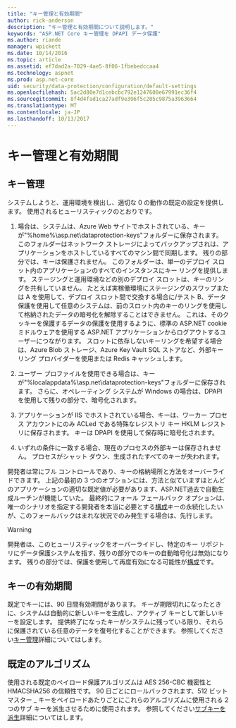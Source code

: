 ```yaml
---
title: "キー管理と有効期間"
author: rick-anderson
description: "キー管理と有効期間について説明します。"
keywords: "ASP.NET Core キー管理を DPAPI データ保護"
ms.author: riande
manager: wpickett
ms.date: 10/14/2016
ms.topic: article
ms.assetid: ef7dad2a-7029-4ae5-8f06-1fbebedccaa4
ms.technology: aspnet
ms.prod: asp.net-core
uid: security/data-protection/configuration/default-settings
ms.openlocfilehash: 5ac2d80e7d1cebcbc792e1247608e67991ec36f4
ms.sourcegitcommit: 8f4d4fad1ca27adf9e396f5c205c9875a3963664
ms.translationtype: MT
ms.contentlocale: ja-JP
ms.lasthandoff: 10/13/2017
---
```

# <a name="key-management-and-lifetime"></a>キー管理と有効期間

<a name="data-protection-default-settings"></a>

## <a name="key-management"></a>キー管理

システムしようと、運用環境を検出し、適切な 0 の動作の既定の設定を提供します。 使用されるヒューリスティックのとおりです。

1. 場合は、システムは、Azure Web サイトでホストされている、キーが"%home%\asp.net\dataprotection-keys"フォルダーに保存されます。 このフォルダーはネットワーク ストレージによってバックアップされは、アプリケーションをホストしているすべてのマシン間で同期します。 残りの部分では、キーは保護されません。 このフォルダーは、単一のデプロイ スロット内のアプリケーションのすべてのインスタンスにキー リングを提供します。 ステージングと運用環境などの別のデプロイ スロットは、キーのリングを共有していません。 たとえば実稼働環境にステージングのスワップまたは A を使用して、デプロイ スロット間で交換する場合に/テスト B、データ保護を使用して任意のシステムは、前のスロット内のキーのリングを使用して格納されたデータの暗号化を解除することはできません。 これは、そのクッキーを保護するデータの保護を使用するように、標準の ASP.NET cookie ミドルウェアを使用する ASP.NET アプリケーションからログアウトするユーザーにつながります。 スロットに依存しないキーリングを希望する場合は、Azure Blob ストレージ、Azure Key Vault SQL ストアなど、外部キー リング プロバイダーを使用または Redis キャッシュします。

2. ユーザー プロファイルを使用できる場合は、キーが"%localappdata%\asp.net\dataprotection-keys"フォルダーに保存されます。 さらに、オペレーティング システムが Windows の場合は、DPAPI を使用して残りの部分で、暗号化されます。

3. アプリケーションが IIS でホストされている場合、キーは、ワーカー プロセス アカウントにのみ ACLed である特殊なレジストリ キー HKLM レジストリに保存されます。 キーは DPAPI を使用して保存時に暗号化されます。

4. いずれの条件に一致する場合、現在のプロセスの外部キーは保存されません。 プロセスがシャット ダウン、生成されたすべてのキーが失われます。

開発者は常にフル コントロールであり、キーの格納場所と方法をオーバーライドできます。 上記の最初の 3 つのオプションには、方法と似ていますほとんどのアプリケーションの適切な既定値が必要があります、ASP.NET<machineKey>過去で自動生成ルーチンが機能していた。 最終的にフォール フェールバック オプションは、唯一のシナリオを指定する開発者を本当に必要とする[構成](overview.md)キーの永続化したいが、このフォールバックはまれな状況でのみ発生する場合は、先行します。

>[!WARNING]
> 開発者は、このヒューリスティックをオーバーライドし、特定のキー リポジトリにデータ保護システムを指す、残りの部分でのキーの自動暗号化は無効になります。 残りの部分では、保護を使用して再度有効になる可能性が[構成](overview.md)です。

## <a name="key-lifetime"></a>キーの有効期間

既定でキーには、90 日間有効期間があります。 キーが期限切れになったときに、システムは自動的に新しいキーを生成し、アクティブ キーとして新しいキーを設定します。 提供終了になったキーがシステムに残っている限り、それらに保護されている任意のデータを復号化することができます。 参照してください[キー管理](../implementation/key-management.md#data-protection-implementation-key-management-expiration)詳細についてはします。

## <a name="default-algorithms"></a>既定のアルゴリズム

使用される既定のペイロード保護アルゴリズムは AES 256-CBC 機密性と HMACSHA256 の信頼性です。 90 日ごとにロールバックされます、512 ビット マスター _ キーをペイロードあたりごとにこれらのアルゴリズムに使用される 2 つのサブ キーを派生させるために使用されます。 参照してください[サブキーを派生](../implementation/subkeyderivation.md#data-protection-implementation-subkey-derivation-aad)詳細についてはします。
